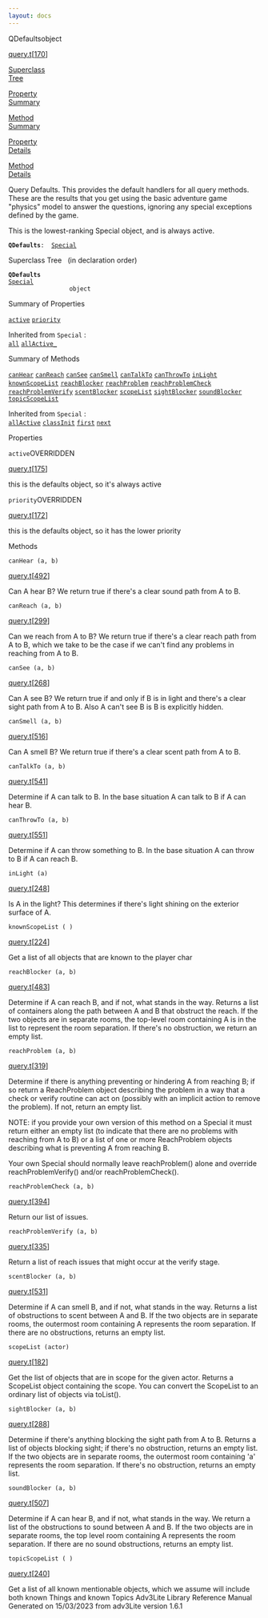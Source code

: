 ```yaml
---
layout: docs
---
```

<span class="title">QDefaults</span><span class="type">object</span>

[query.t](../file/query.t.html)\[[170](../source/query.t.html#170)\]

[Superclass  
Tree](#_SuperClassTree_)

[Property  
Summary](#_PropSummary_)

[Method  
Summary](#_MethodSummary_)

[Property  
Details](#_Properties_)

[Method  
Details](#_Methods_)



Query Defaults. This provides the default handlers for all query
methods. These are the results that you get using the basic adventure
game "physics" model to answer the questions, ignoring any special
exceptions defined by the game.

This is the lowest-ranking Special object, and is always active.

**`QDefaults`**` :   `[`Special`](../object/Special.html)



<span id="_SuperClassTree_"></span>



<span class="hdln">Superclass Tree</span>   (in declaration order)



**`QDefaults`**  
[`Special`](../object/Special.html)  
`                 object`  
<span id="_PropSummary_"></span>



<span class="hdln">Summary of Properties</span>  



[`active`](#active) [`priority`](#priority)

Inherited from `Special` :  
[`all`](../object/Special.html#all) [`allActive_`](../object/Special.html#allActive_)

<span id="_MethodSummary_"></span>



<span class="hdln">Summary of Methods</span>  



[`canHear`](#canHear) [`canReach`](#canReach) [`canSee`](#canSee) [`canSmell`](#canSmell) [`canTalkTo`](#canTalkTo) [`canThrowTo`](#canThrowTo) [`inLight`](#inLight) [`knownScopeList`](#knownScopeList) [`reachBlocker`](#reachBlocker) [`reachProblem`](#reachProblem) [`reachProblemCheck`](#reachProblemCheck) [`reachProblemVerify`](#reachProblemVerify) [`scentBlocker`](#scentBlocker) [`scopeList`](#scopeList) [`sightBlocker`](#sightBlocker) [`soundBlocker`](#soundBlocker) [`topicScopeList`](#topicScopeList)

Inherited from `Special` :  
[`allActive`](../object/Special.html#allActive) [`classInit`](../object/Special.html#classInit) [`first`](../object/Special.html#first) [`next`](../object/Special.html#next)

<span id="_Properties_"></span>



<span class="hdln">Properties</span>  



<span id="active"></span>

`active`<span class="rem">OVERRIDDEN</span>

[query.t](../file/query.t.html)\[[175](../source/query.t.html#175)\]



this is the defaults object, so it's always active



<span id="priority"></span>

`priority`<span class="rem">OVERRIDDEN</span>

[query.t](../file/query.t.html)\[[172](../source/query.t.html#172)\]



this is the defaults object, so it has the lower priority



<span id="_Methods_"></span>



<span class="hdln">Methods</span>  



<span id="canHear"></span>

`canHear (a, b)`

[query.t](../file/query.t.html)\[[492](../source/query.t.html#492)\]



Can A hear B? We return true if there's a clear sound path from A to B.



<span id="canReach"></span>

`canReach (a, b)`

[query.t](../file/query.t.html)\[[299](../source/query.t.html#299)\]



Can we reach from A to B? We return true if there's a clear reach path
from A to B, which we take to be the case if we can't find any problems
in reaching from A to B.



<span id="canSee"></span>

`canSee (a, b)`

[query.t](../file/query.t.html)\[[268](../source/query.t.html#268)\]



Can A see B? We return true if and only if B is in light and there's a
clear sight path from A to B. Also A can't see B is B is explicitly
hidden.



<span id="canSmell"></span>

`canSmell (a, b)`

[query.t](../file/query.t.html)\[[516](../source/query.t.html#516)\]



Can A smell B? We return true if there's a clear scent path from A to B.



<span id="canTalkTo"></span>

`canTalkTo (a, b)`

[query.t](../file/query.t.html)\[[541](../source/query.t.html#541)\]



Determine if A can talk to B. In the base situation A can talk to B if A
can hear B.



<span id="canThrowTo"></span>

`canThrowTo (a, b)`

[query.t](../file/query.t.html)\[[551](../source/query.t.html#551)\]



Determine if A can throw something to B. In the base situation A can
throw to B if A can reach B.



<span id="inLight"></span>

`inLight (a)`

[query.t](../file/query.t.html)\[[248](../source/query.t.html#248)\]



Is A in the light? This determines if there's light shining on the
exterior surface of A.



<span id="knownScopeList"></span>

`knownScopeList ( )`

[query.t](../file/query.t.html)\[[224](../source/query.t.html#224)\]



Get a list of all objects that are known to the player char



<span id="reachBlocker"></span>

`reachBlocker (a, b)`

[query.t](../file/query.t.html)\[[483](../source/query.t.html#483)\]



Determine if A can reach B, and if not, what stands in the way. Returns
a list of containers along the path between A and B that obstruct the
reach. If the two objects are in separate rooms, the top-level room
containing A is in the list to represent the room separation. If there's
no obstruction, we return an empty list.



<span id="reachProblem"></span>

`reachProblem (a, b)`

[query.t](../file/query.t.html)\[[319](../source/query.t.html#319)\]



Determine if there is anything preventing or hindering A from reaching
B; if so return a ReachProblem object describing the problem in a way
that a check or verify routine can act on (possibly with an implicit
action to remove the problem). If not, return an empty list.

NOTE: if you provide your own version of this method on a Special it
must return either an empty list (to indicate that there are no problems
with reaching from A to B) or a list of one or more ReachProblem objects
describing what is preventing A from reaching B.

Your own Special should normally leave reachProblem() alone and override
reachProblemVerify() and/or reachProblemCheck().



<span id="reachProblemCheck"></span>

`reachProblemCheck (a, b)`

[query.t](../file/query.t.html)\[[394](../source/query.t.html#394)\]



Return our list of issues.



<span id="reachProblemVerify"></span>

`reachProblemVerify (a, b)`

[query.t](../file/query.t.html)\[[335](../source/query.t.html#335)\]



Return a list of reach issues that might occur at the verify stage.



<span id="scentBlocker"></span>

`scentBlocker (a, b)`

[query.t](../file/query.t.html)\[[531](../source/query.t.html#531)\]



Determine if A can smell B, and if not, what stands in the way. Returns
a list of obstructions to scent between A and B. If the two objects are
in separate rooms, the outermost room containing A represents the room
separation. If there are no obstructions, returns an empty list.



<span id="scopeList"></span>

`scopeList (actor)`

[query.t](../file/query.t.html)\[[182](../source/query.t.html#182)\]



Get the list of objects that are in scope for the given actor. Returns a
ScopeList object containing the scope. You can convert the ScopeList to
an ordinary list of objects via toList().



<span id="sightBlocker"></span>

`sightBlocker (a, b)`

[query.t](../file/query.t.html)\[[288](../source/query.t.html#288)\]



Determine if there's anything blocking the sight path from A to B.
Returns a list of objects blocking sight; if there's no obstruction,
returns an empty list. If the two objects are in separate rooms, the
outermost room containing 'a' represents the room separation. If there's
no obstruction, returns an empty list.



<span id="soundBlocker"></span>

`soundBlocker (a, b)`

[query.t](../file/query.t.html)\[[507](../source/query.t.html#507)\]



Determine if A can hear B, and if not, what stands in the way. We return
a list of the obstructions to sound between A and B. If the two objects
are in separate rooms, the top level room containing A represents the
room separation. If there are no sound obstructions, returns an empty
list.



<span id="topicScopeList"></span>

`topicScopeList ( )`

[query.t](../file/query.t.html)\[[240](../source/query.t.html#240)\]



Get a list of all known mentionable objects, which we assume will
include both known Things and known Topics
Adv3Lite Library Reference Manual  
Generated on 15/03/2023 from adv3Lite version 1.6.1


